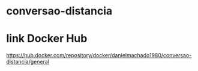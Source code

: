 # conversao-distancia

# link Docker Hub
https://hub.docker.com/repository/docker/danielmachado1980/conversao-distancia/general